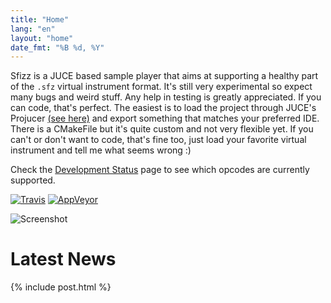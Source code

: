 ```yaml
---
title: "Home"
lang: "en"
layout: "home"
date_fmt: "%B %d, %Y"
---
```

<div markdown="1" class="jumbotron p-4 mb-3">

Sfizz is a JUCE based sample player that aims at supporting a healthy part of the
`.sfz` virtual instrument format.
It's still very experimental so expect many bugs and weird stuff.
Any help in testing is greatly appreciated.
If you can code, that's perfect.
The easiest is to load the project through JUCE's Projucer [(see here)][]
and export something that matches your preferred IDE.
There is a CMakeFile but it's quite custom and not very flexible yet.
If you can't or don't want to code, that's fine too, just load your favorite
virtual instrument and tell me what seems wrong :)

Check the [Development Status][] page to see which opcodes are currently supported.

[Development Status]: /sfizz/status
[(see here)]: https://juce.com/discover/stories/projucer-manual

[![Travis](https://img.shields.io/travis/com/sfztools/sfizz.svg?label=Linux-macOS&style=popout&logo=travis)](https://travis-ci.com/sfztools/sfizz)
[![AppVeyor](https://img.shields.io/appveyor/ci/sfztools/sfizz.svg?label=Windows&style=popout&logo=appveyor)](https://ci.appveyor.com/project/sfztools/sfizz)

![Screenshot](/assets/img/screenshot.png)

</div>

# Latest News

{% include post.html %}
